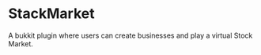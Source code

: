 StackMarket
===========

A bukkit plugin where users can create businesses and play a virtual Stock Market.
